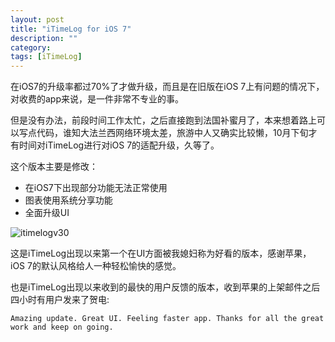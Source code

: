 ```yaml
---
layout: post
title: "iTimeLog for iOS 7"
description: ""
category: 
tags: [iTimeLog]
---
```


在iOS7的升级率都过70%了才做升级，而且是在旧版在iOS 7上有问题的情况下，对收费的app来说，是一件非常不专业的事。

但是没有办法，前段时间工作太忙，之后直接跑到法国补蜜月了，本来想着路上可以写点代码，谁知大法兰西网络环境太差，旅游中人又确实比较懒，10月下旬才有时间对iTimeLog进行对iOS 7的适配升级，久等了。

这个版本主要是修改：
  
* 在iOS7下出现部分功能无法正常使用  
* 图表使用系统分享功能  
* 全面升级UI

![itimelogv30](http://interbbs.b0.upaiyun.com/itimelogv30.jpg)

这是iTimeLog出现以来第一个在UI方面被我媳妇称为好看的版本，感谢苹果，iOS 7的默认风格给人一种轻松愉快的感觉。

也是iTimeLog出现以来收到的最快的用户反馈的版本，收到苹果的上架邮件之后四小时有用户发来了贺电:

	Amazing update. Great UI. Feeling faster app. Thanks for all the great work and keep on going.